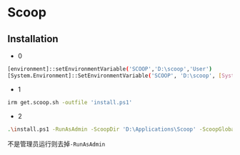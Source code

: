 # Scoop

## Installation

- 0

```sh
[environment]::setEnvironmentVariable('SCOOP','D:\scoop','User')
[System.Environment]::SetEnvironmentVariable('SCOOP', 'D:\scoop', [System.EnvironmentVariableTarget]::User)
```

- 1

```sh
irm get.scoop.sh -outfile 'install.ps1'
```

- 2

```sh
.\install.ps1 -RunAsAdmin -ScoopDir 'D:\Applications\Scoop' -ScoopGlobalDir 'D:\GlobalScoopApps' -NoProxy
```

不是管理员运行则去掉`-RunAsAdmin`
